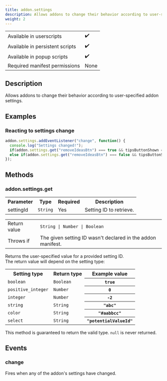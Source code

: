 ```yaml
---
title: addon.settings
description: Allows addons to change their behavior according to user-specified addon settings.  
weight: 2
---
```


| | |
|-|-|
| Available in userscripts | ✔️ |
| Available in persistent scripts | ✔️ |
| Available in popup scripts | ✔️ |
| Required manifest permissions | None |

## Description
Allows addons to change their behavior according to user-specified addon settings.  

## Examples
### Reacting to settings change
```js
addon.settings.addEventListener("change", function() {
  console.log("Settings changed!");
  if(addon.settings.get("removeIdeasBtn") === true && tipsButtonShown === false) showTipsButton();
  else if(addon.settings.get("removeIdeasBtn") === false && tipsButtonShown === true) hideTipsButton();
});
```

## Methods
### addon.settings.get
<table>
  <tr>
    <th>Parameter</th>
    <th>Type</th>
    <th>Required</th>
    <th>Description</th>
  </tr>
  <tr>
    <td>settingId</td>
    <td><code>String</code></td>
    <td>Yes</td>
    <td>Setting ID to retrieve.</td>
  </tr>
</table>

<table>
  <tr>
    <td>Return value</td>
    <td><code>String | Number | Boolean</code></td>
  </tr>
  <tr>
    <td>Throws if</td>
    <td>The given setting ID wasn't declared in the addon manifest.</td> 
  </tr>
</table>

Returns the user-specified value for a provided setting ID.  
The return value will depend on the setting type:

<table>
  <tr>
    <th>Setting type</th>
    <th>Return type</th>
    <th>Example value</th>
  </tr>
  <tr>
    <td><code>boolean</code></td>
    <td><code>Boolean</code></td>
    <th><code>true</code></th>
  </tr>
  <tr>
    <td><code>positive_integer</code></td>
    <td><code>Number</code></td>
    <th><code>0</code></th>
  </tr>
  <tr>
    <td><code>integer</code></td>
    <td><code>Number</code></td>
    <th><code>-2</code></th>
  </tr>
  <tr>
    <td><code>string</code></td>
    <td><code>String</code></td>
    <th><code>"abc"</code></th>
  </tr>
  <tr>
    <td><code>color</code></td>
    <td><code>String</code></td>
    <th><code>"#aabbcc"</code></th>
  </tr>
  <tr>
    <td><code>select</code></td>
    <td><code>String</code></td>
    <th><code>"potentialValueId"</code></th>
  </tr>
</table>

This method is guaranteed to return the valid type. `null` is never returned.

## Events
### change
Fires when any of the addon's settings have changed.
